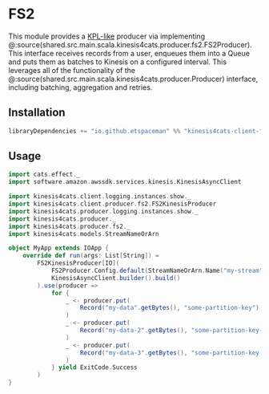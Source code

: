 # FS2

This module provides a [KPL-like](https://github.com/awslabs/amazon-kinesis-producer) producer via implementing @:source(shared.src.main.scala.kinesis4cats.producer.fs2.FS2Producer). This interface receives records from a user, enqueues them into a Queue and puts them as batches to Kinesis on a configured interval. This leverages all of the functionality of the @:source(shared.src.main.scala.kinesis4cats.producer.Producer) interface, including batching, aggregation and retries. 

## Installation

```scala
libraryDependencies += "io.github.etspaceman" %% "kinesis4cats-client-fs2" % "@VERSION@"
```

## Usage

```scala mdoc:compile-only
import cats.effect._
import software.amazon.awssdk.services.kinesis.KinesisAsyncClient

import kinesis4cats.client.logging.instances.show._
import kinesis4cats.client.producer.fs2.FS2KinesisProducer
import kinesis4cats.producer.logging.instances.show._
import kinesis4cats.producer._
import kinesis4cats.producer.fs2._
import kinesis4cats.models.StreamNameOrArn

object MyApp extends IOApp {
    override def run(args: List[String]) = 
        FS2KinesisProducer[IO](
            FS2Producer.Config.default(StreamNameOrArn.Name("my-stream")), 
            KinesisAsyncClient.builder().build()
        ).use(producer =>
            for {
                _ <- producer.put(
                    Record("my-data".getBytes(), "some-partition-key")
                )
                _ <- producer.put(
                    Record("my-data-2".getBytes(), "some-partition-key-2")
                )
                _ <- producer.put(
                    Record("my-data-3".getBytes(), "some-partition-key-3")
                )
            } yield ExitCode.Success
        )
}
```

